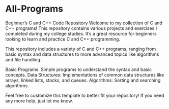 # All-Programs
Beginner’s C and C++ Code Repository
Welcome to my collection of C and C++ programs! This repository contains various projects and exercises I completed during my college studies. It’s a great resource for beginners looking to learn and practice C and C++ programming.

This repository includes a variety of C and C++ programs, ranging from basic syntax and data structures to more advanced topics like algorithms and file handling.

Basic Programs: Simple programs to understand the syntax and basic concepts.
Data Structures: Implementations of common data structures like arrays, linked lists, stacks, and queues.
Algorithms: Sorting and searching algorithms.

Feel free to customize this template to better fit your repository! If you need any more help, just let me know.
